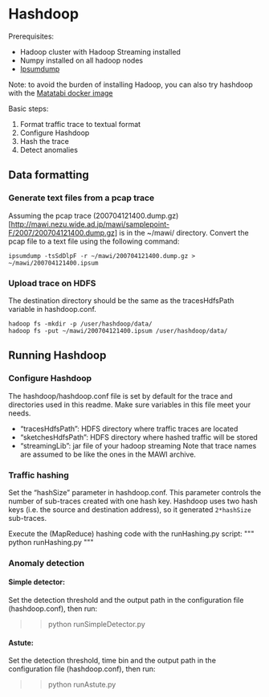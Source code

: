 # Hashdoop
Prerequisites:
- Hadoop cluster with Hadoop Streaming installed
- Numpy installed on all hadoop nodes
- [Ipsumdump](http://www.read.seas.harvard.edu/~kohler/ipsumdump/)

Note: to avoid the burden of installing Hadoop, you can also try hashdoop with
the [Matatabi docker image](https://hub.docker.com/r/necoma/matatabi/)

Basic steps:
1. Format traffic trace to textual format
2. Configure Hashdoop
3. Hash the trace
4. Detect anomalies

## Data formatting
 
### Generate text files from a pcap trace
Assuming the pcap trace
(200704121400.dump.gz)[http://mawi.nezu.wide.ad.jp/mawi/samplepoint-F/2007/200704121400.dump.gz]
is in the ~/mawi/ directory. Convert the pcap file to a text file using the
following command:
```
ipsumdump -tsSdDlpF -r ~/mawi/200704121400.dump.gz > ~/mawi/200704121400.ipsum
```

### Upload trace on HDFS
The destination directory should be the same as the tracesHdfsPath variable in 
hashdoop.conf.
 
```
hadoop fs -mkdir -p /user/hashdoop/data/
hadoop fs -put ~/mawi/200704121400.ipsum /user/hashdoop/data/
```

## Running Hashdoop
### Configure Hashdoop
The hashdoop/hashdoop.conf file is set by default for the trace and directories
used in this readme. Make sure variables in this file meet your needs.
- “tracesHdfsPath”: HDFS directory where traffic traces are located 
- “sketchesHdfsPath”: HDFS directory where hashed traffic will be stored
- “streamingLib”: jar file of your hadoop streaming
Note that trace names are assumed to be like the ones in the MAWI archive.

### Traffic hashing
Set the “hashSize” parameter in hashdoop.conf.
This parameter controls the  number of sub-traces created with one hash key. Hashdoop uses two
hash keys (i.e. the source and destination address), so it generated `2*hashSize` 
sub-traces.

Execute the (MapReduce) hashing code with the runHashing.py script:
"""
python runHashing.py
"""

### Anomaly detection 
#### Simple detector:
Set the detection threshold and the output path in the configuration file
(hashdoop.conf), then run:
>> python runSimpleDetector.py

#### Astute:
Set the detection threshold, time bin and the output path in the configuration file
(hashdoop.conf), then run:
>> python runAstute.py

